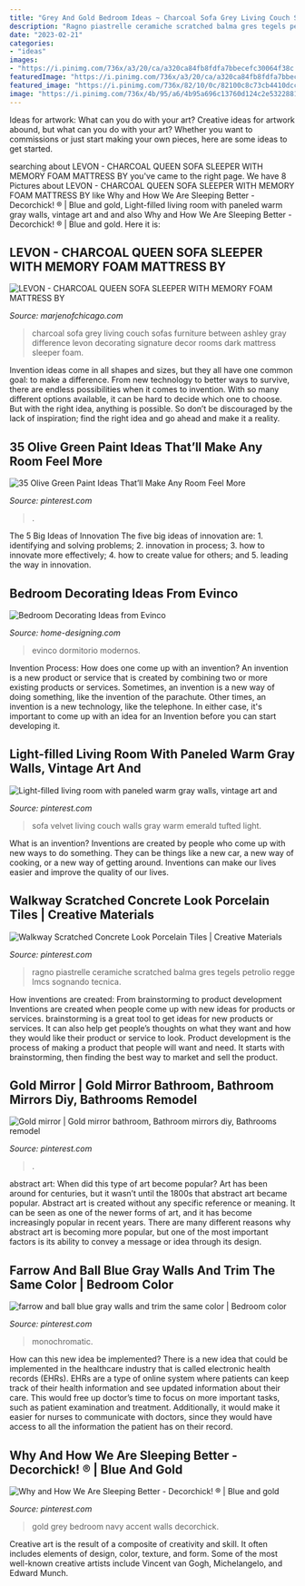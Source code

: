 ```yaml
---
title: "Grey And Gold Bedroom Ideas ~ Charcoal Sofa Grey Living Couch Sofas Furniture Between Ashley Gray Difference Levon Decorating Signature Decor Rooms Dark Mattress Sleeper Foam"
description: "Ragno piastrelle ceramiche scratched balma gres tegels petrolio regge lmcs sognando tecnica"
date: "2023-02-21"
categories:
- "ideas"
images:
- "https://i.pinimg.com/736x/a3/20/ca/a320ca84fb8fdfa7bbecefc30064f38c.jpg"
featuredImage: "https://i.pinimg.com/736x/a3/20/ca/a320ca84fb8fdfa7bbecefc30064f38c.jpg"
featured_image: "https://i.pinimg.com/736x/82/10/0c/82100c8c73cb4410dcc283931c8cd799.jpg"
image: "https://i.pinimg.com/736x/4b/95/a6/4b95a696c13760d124c2e53228814260.jpg"
---
```



Ideas for artwork: What can you do with your art?
Creative ideas for artwork abound, but what can you do with your art? Whether you want to commissions or just start making your own pieces, here are some ideas to get started.

	

		
searching about LEVON - CHARCOAL QUEEN SOFA SLEEPER WITH MEMORY FOAM MATTRESS BY you've came to the right page. We have 8 Pictures about LEVON - CHARCOAL QUEEN SOFA SLEEPER WITH MEMORY FOAM MATTRESS BY like Why and How We Are Sleeping Better - Decorchick! ® | Blue and gold, Light-filled living room with paneled warm gray walls, vintage art and and also Why and How We Are Sleeping Better - Decorchick! ® | Blue and gold. Here it is:
		
    
## LEVON - CHARCOAL QUEEN SOFA SLEEPER WITH MEMORY FOAM MATTRESS BY

<img loading=lazy src="https://marjenofchicago.com/sites/default/files/73403-38-35-t501-sd_2.jpg" onerror="this.onerror=null;this.src='https://tse1.mm.bing.net/th?id=OIP.xrrBQnKYMmXx_ugzkZF9MAHaE8&amp;pid=15.1';" alt="LEVON - CHARCOAL QUEEN SOFA SLEEPER WITH MEMORY FOAM MATTRESS BY">

_Source: marjenofchicago.com_

>charcoal sofa grey living couch sofas furniture between ashley gray difference levon decorating signature decor rooms dark mattress sleeper foam. 

	

Invention ideas come in all shapes and sizes, but they all have one common goal: to make a difference. From new technology to better ways to survive, there are endless possibilities when it comes to invention. With so many different options available, it can be hard to decide which one to choose. But with the right idea, anything is possible. So don’t be discouraged by the lack of inspiration; find the right idea and go ahead and make it a reality.

    
## 35 Olive Green Paint Ideas That’ll Make Any Room Feel More

<img loading=lazy src="https://i.pinimg.com/736x/82/10/0c/82100c8c73cb4410dcc283931c8cd799.jpg" onerror="this.onerror=null;this.src='https://tse4.mm.bing.net/th?id=OIP.icwAfgLpOoRzrob2Hx0G_AHaLH&amp;pid=15.1';" alt="35 Olive Green Paint Ideas That’ll Make Any Room Feel More">

_Source: pinterest.com_

>. 

	

The 5 Big Ideas of Innovation
The five big ideas of innovation are: 1. identifying and solving problems; 2. innovation in process; 3. how to innovate more effectively; 4. how to create value for others; and 5. leading the way in innovation.

    
## Bedroom Decorating Ideas From Evinco

<img loading=lazy src="http://cdn.home-designing.com/wp-content/uploads/2010/09/modern-bedroom-designs.jpg" onerror="this.onerror=null;this.src='https://tse2.mm.bing.net/th?id=OIP.pmph0GPTw3oG5AgNB1nO-QHaE7&amp;pid=15.1';" alt="Bedroom Decorating Ideas from Evinco">

_Source: home-designing.com_

>evinco dormitorio modernos. 

	

Invention Process: How does one come up with an invention?
An invention is a new product or service that is created by combining two or more existing products or services. Sometimes, an invention is a new way of doing something, like the invention of the parachute. Other times, an invention is a new technology, like the telephone. In either case, it's important to come up with an idea for an Invention before you can start developing it.

    
## Light-filled Living Room With Paneled Warm Gray Walls, Vintage Art And

<img loading=lazy src="https://i.pinimg.com/736x/a5/82/9e/a5829ef3f555f7b48270e7174554d1d1--green-velvet-sofa-green-couches.jpg" onerror="this.onerror=null;this.src='https://tse4.mm.bing.net/th?id=OIP.nMh7YUecV0WTQG8Q1D5BEwHaJ3&amp;pid=15.1';" alt="Light-filled living room with paneled warm gray walls, vintage art and">

_Source: pinterest.com_

>sofa velvet living couch walls gray warm emerald tufted light. 

	

What is an invention?
Inventions are created by people who come up with new ways to do something. They can be things like a new car, a new way of cooking, or a new way of getting around. Inventions can make our lives easier and improve the quality of our lives.

    
## Walkway Scratched Concrete Look Porcelain Tiles | Creative Materials

<img loading=lazy src="https://i.pinimg.com/736x/a3/20/ca/a320ca84fb8fdfa7bbecefc30064f38c.jpg" onerror="this.onerror=null;this.src='https://tse3.mm.bing.net/th?id=OIP.s_PNU2m0jZlD-P3kz1nQPwHaL2&amp;pid=15.1';" alt="Walkway Scratched Concrete Look Porcelain Tiles | Creative Materials">

_Source: pinterest.com_

>ragno piastrelle ceramiche scratched balma gres tegels petrolio regge lmcs sognando tecnica. 

	

How inventions are created: From brainstorming to product development
Inventions are created when people come up with new ideas for products or services. brainstorming is a great tool to get ideas for new products or services. It can also help get people’s thoughts on what they want and how they would like their product or service to look. Product development is the process of making a product that people will want and need. It starts with brainstorming, then finding the best way to market and sell the product.

    
## Gold Mirror | Gold Mirror Bathroom, Bathroom Mirrors Diy, Bathrooms Remodel

<img loading=lazy src="https://i.pinimg.com/736x/4b/95/a6/4b95a696c13760d124c2e53228814260.jpg" onerror="this.onerror=null;this.src='https://tse3.mm.bing.net/th?id=OIP.Sg8_hMEzQ1iv9OkVNmsMBgHaJ3&amp;pid=15.1';" alt="Gold mirror | Gold mirror bathroom, Bathroom mirrors diy, Bathrooms remodel">

_Source: pinterest.com_

>. 

	

abstract art: When did this type of art become popular?
Art has been around for centuries, but it wasn’t until the 1800s that abstract art became popular. Abstract art is created without any specific reference or meaning. It can be seen as one of the newer forms of art, and it has become increasingly popular in recent years. There are many different reasons why abstract art is becoming more popular, but one of the most important factors is its ability to convey a message or idea through its design.

    
## Farrow And Ball Blue Gray Walls And Trim The Same Color | Bedroom Color

<img loading=lazy src="https://i.pinimg.com/736x/68/41/0b/68410b72c3243f4c71ac07b40dd339b1.jpg" onerror="this.onerror=null;this.src='https://tse2.mm.bing.net/th?id=OIP.H-jOqZ4RinAq4rV1zEGX9AHaLH&amp;pid=15.1';" alt="farrow and ball blue gray walls and trim the same color | Bedroom color">

_Source: pinterest.com_

>monochromatic. 

	

How can this new idea be implemented?
There is a new idea that could be implemented in the healthcare industry that is called electronic health records (EHRs). EHRs are a type of online system where patients can keep track of their health information and see updated information about their care. This would free up doctor’s time to focus on more important tasks, such as patient examination and treatment. Additionally, it would make it easier for nurses to communicate with doctors, since they would have access to all the information the patient has on their record.

    
## Why And How We Are Sleeping Better - Decorchick! ® | Blue And Gold

<img loading=lazy src="https://i.pinimg.com/736x/09/80/44/0980447505ecbb7545f1ad5724baacf7--navy-accent-walls-navy-walls.jpg" onerror="this.onerror=null;this.src='https://tse1.mm.bing.net/th?id=OIP.hMmwDliU8rsi5KfUQWk0LAHaLG&amp;pid=15.1';" alt="Why and How We Are Sleeping Better - Decorchick! ® | Blue and gold">

_Source: pinterest.com_

>gold grey bedroom navy accent walls decorchick. 

	

Creative art is the result of a composite of creativity and skill. It often includes elements of design, color, texture, and form. Some of the most well-known creative artists include Vincent van Gogh, Michelangelo, and Edward Munch.


